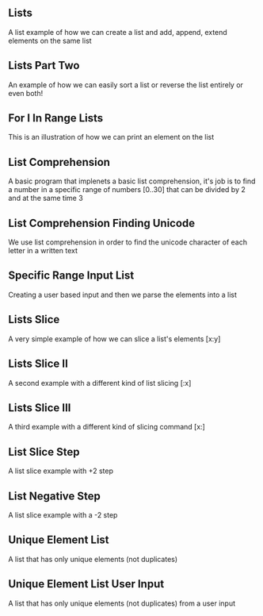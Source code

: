 Lists
----

A list example of how we can create a list and add, append, extend elements on the same list

Lists Part Two
----

An example of how we can easily sort a list or reverse the list entirely or even both!

For I In Range Lists
---

This is an illustration of how we can print an element on the list


List Comprehension
---

A basic program that implenets a basic list comprehension, it's job is to find a number in a specific range of numbers [0..30] that can be divided by 2 and at the same time 3

List Comprehension Finding Unicode
---

We use list comprehension in order to find the unicode character of each letter in a written text


Specific Range Input List
---

Creating a user based input and then we parse the elements into a list


Lists Slice
---

A very simple example of how we can slice a list's elements [x:y]


Lists Slice II
---

A second example with a different kind of list slicing [:x]


Lists Slice III
---

A third example with a different kind of slicing command [x:]


List Slice Step
---

A list slice example with +2 step

List Negative Step
---

A list slice example with a -2 step


Unique Element List
---

A list that has only unique elements (not duplicates)



Unique Element List User Input
---

A list that has only unique elements (not duplicates) from a user input


